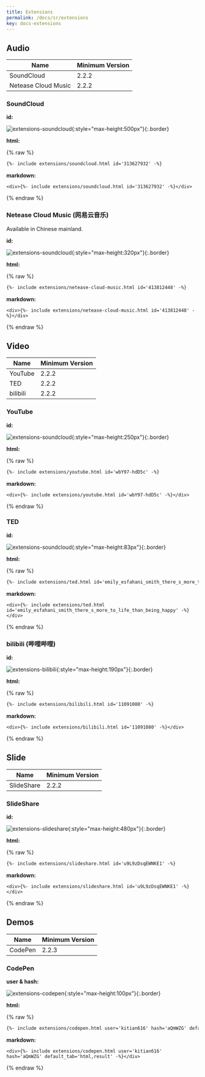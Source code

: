 ```yaml
---
title: Extensions
permalink: /docs/sr/extensions
key: docs-extensions
---
```


## Audio

| Name        | Minimum Version |
| ---         | ---   |
| SoundCloud  | 2.2.2 |
| Netease Cloud Music | 2.2.2 |

### SoundCloud

**id:**

![extensions-soundcloud](https://raw.githubusercontent.com/infinitenigma/infinit3/master/docs/assets/images/extensions-soundclound.jpg){:style="max-height:500px"}{:.border}

**html:**

{% raw %}
```html
{%- include extensions/soundcloud.html id='313627932' -%}
```

**markdown:**

```
<div>{%- include extensions/soundcloud.html id='313627932' -%}</div>
```
{% endraw %}

### Netease Cloud Music (网易云音乐)

Available in Chinese mainland.

**id:**

![extensions-soundcloud](https://raw.githubusercontent.com/infinitenigma/infinit3/master/docs/assets/images/extensions-netease-cloud-music.jpg){:style="max-height:320px"}{:.border}

**html:**

{% raw %}
```html
{%- include extensions/netease-cloud-music.html id='413812448' -%}
```

**markdown:**

```
<div>{%- include extensions/netease-cloud-music.html id='413812448' -%}</div>
```
{% endraw %}

## Video

| Name        | Minimum Version |
| ---         | ---   |
| YouTube     | 2.2.2 |
| TED         | 2.2.2 |
| bilibili    | 2.2.2 |

### YouTube

**id:**

![extensions-soundcloud](https://raw.githubusercontent.com/infinitenigma/infinit3/master/docs/assets/images/extensions-youtube.jpg){:style="max-height:250px"}{:.border}

**html:**

{% raw %}
```html
{%- include extensions/youtube.html id='wbY97-hdD5c' -%}
```

**markdown:**

```
<div>{%- include extensions/youtube.html id='wbY97-hdD5c' -%}</div>
```
{% endraw %}

### TED

**id:**

![extensions-soundcloud](https://raw.githubusercontent.com/infinitenigma/infinit3/master/docs/assets/images/extensions-ted.jpg){:style="max-height:83px"}{:.border}

**html:**

{% raw %}
```html
{%- include extensions/ted.html id='emily_esfahani_smith_there_s_more_to_life_than_being_happy' -%}
```

**markdown:**

```
<div>{%- include extensions/ted.html id='emily_esfahani_smith_there_s_more_to_life_than_being_happy' -%}</div>
```
{% endraw %}

### bilibili (哔哩哔哩)

**id:**

![extensions-bilibili](https://raw.githubusercontent.com/infinitenigma/infinit3/master/docs/assets/images/extensions-bilibili.jpg){:style="max-height:190px"}{:.border}

**html:**

{% raw %}
```html
{%- include extensions/bilibili.html id='11091080' -%}
```

**markdown:**

```
<div>{%- include extensions/bilibili.html id='11091080' -%}</div>
```
{% endraw %}

## Slide

| Name        | Minimum Version |
| ---         | ---   |
| SlideShare  | 2.2.2 |

### SlideShare

**id:**

![extensions-slideshare](https://raw.githubusercontent.com/infinitenigma/infinit3/master/docs/assets/images/extensions-slideshare.jpg){:style="max-height:480px"}{:.border}

**html:**

{% raw %}
```html
{%- include extensions/slideshare.html id='u9L9zDsqEWNKE1' -%}
```

**markdown:**

```
<div>{%- include extensions/slideshare.html id='u9L9zDsqEWNKE1' -%}</div>
```
{% endraw %}

## Demos

| Name        | Minimum Version |
| ---         | ---   |
| CodePen     | 2.2.3 |

### CodePen

**user & hash:**

![extensions-codepen](https://raw.githubusercontent.com/infinitenigma/infinit3/master/docs/assets/images/extensions-codepen.jpg){:style="max-height:100px"}{:.border}

**html:**

{% raw %}
```html
{%- include extensions/codepen.html user='kitian616' hash='aQmWZG' default_tab='html,result' -%}
```

**markdown:**

```
<div>{%- include extensions/codepen.html user='kitian616' hash='aQmWZG' default_tab='html,result' -%}</div>
```
{% endraw %}
